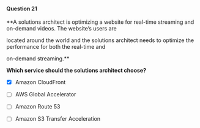 #### Question  21


**A solutions architect is optimizing a website for real-time streaming and on-demand videos. The website’s users are

located around the world and the solutions architect needs to optimize the performance for both the real-time and

on-demand streaming.**


**Which service should the solutions architect choose?**


- [x] Amazon CloudFront


- [ ] AWS Global Accelerator


- [ ] Amazon Route 53


- [ ] Amazon S3 Transfer Acceleration

